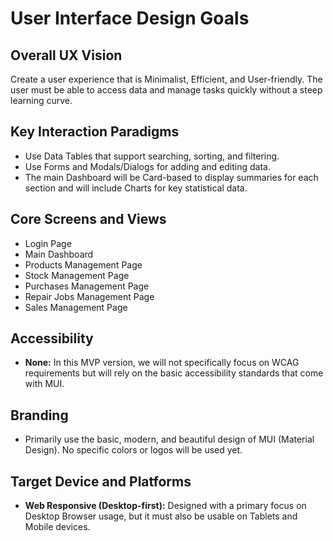 # User Interface Design Goals

## Overall UX Vision
Create a user experience that is Minimalist, Efficient, and User-friendly. The user must be able to access data and manage tasks quickly without a steep learning curve.

## Key Interaction Paradigms
* Use Data Tables that support searching, sorting, and filtering.
* Use Forms and Modals/Dialogs for adding and editing data.
* The main Dashboard will be Card-based to display summaries for each section and will include Charts for key statistical data.

## Core Screens and Views
* Login Page
* Main Dashboard
* Products Management Page
* Stock Management Page
* Purchases Management Page
* Repair Jobs Management Page
* Sales Management Page

## Accessibility
* **None:** In this MVP version, we will not specifically focus on WCAG requirements but will rely on the basic accessibility standards that come with MUI.

## Branding
* Primarily use the basic, modern, and beautiful design of MUI (Material Design). No specific colors or logos will be used yet.

## Target Device and Platforms
* **Web Responsive (Desktop-first):** Designed with a primary focus on Desktop Browser usage, but it must also be usable on Tablets and Mobile devices.